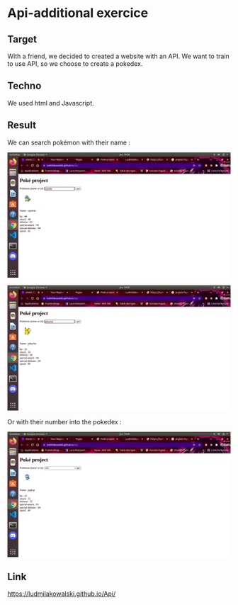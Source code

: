 # Api-additional exercice

## Target

With a friend, we decided to created a website with an API. We want to train to use API, so we choose to create a pokedex.

## Techno

We used html and Javascript.

## Result

We can search pokémon with their name :

![Image](./name1.png)

![Image](./name2.png)

Or with their number into the pokedex :

![Image](./number.png)



## Link 

https://ludmilakowalski.github.io/Api/
